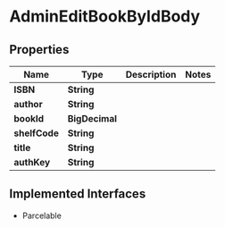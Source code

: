 

# AdminEditBookByIdBody


## Properties

Name | Type | Description | Notes
------------ | ------------- | ------------- | -------------
**ISBN** | **String** |  | 
**author** | **String** |  | 
**bookId** | **BigDecimal** |  | 
**shelfCode** | **String** |  | 
**title** | **String** |  | 
**authKey** | **String** |  | 


## Implemented Interfaces

* Parcelable


